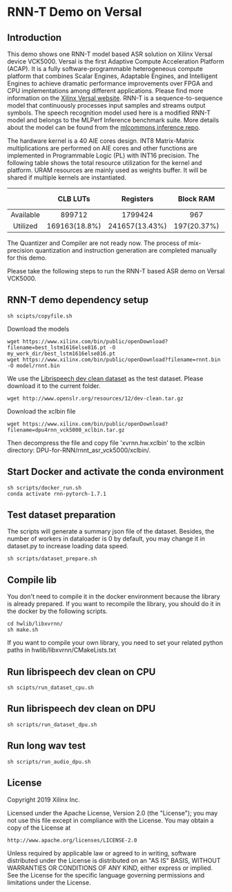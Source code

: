 # RNN-T Demo on Versal
## Introduction
This demo shows one RNN-T model based ASR solution on Xilinx Versal device VCK5000. Versal is the first Adaptive Compute Acceleration Platform (ACAP). It is a fully software-programmable heterogeneous compute platform that combines Scalar Engines, Adaptable Engines, and Intelligent Engines to achieve dramatic performance improvements over FPGA and CPU implementations among different applications. Please find more information on the [Xilinx Versal website](https://www.xilinx.com/products/silicon-devices/acap/versal.html). RNN-T is a sequence-to-sequence model that continuously processes input samples and streams output symbols. The speech recognition model used here is a modified RNN-T model and belongs to the MLPerf Inference benchmark suite. More details about the model can be found from the [mlcommons inference repo](https://github.com/mlcommons/inference/tree/r0.7/speech_recognition/rnnt).

The hardware kernel is a 40 AIE cores design. INT8 Matrix-Matrix multiplications are performed on AIE cores and other functions are implemented in Programmable Logic (PL) with INT16 precision. The following table shows the total resource utilization for the kernel and platform. URAM resources are mainly used as weights buffer. It will be shared if multiple kernels are instantiated.

|           | CLB LUTs | Registers | Block RAM | URAM | DSP Slices | AIE Cores |
|:---------:|:--------:|:---------:|:---------:|:----:|:----------:|:---------:|
| Available | 899712   | 1799424   |  967      |463   |1968        |400        |
| Utilized  |169163(18.8%)|241657(13.43%)|197(20.37%)|332(71.71%)|82(4.17%)|40(10%)|

The Quantizer and Compiler are not ready now. The process of mix-precision quantization and instruction generation are completed manually for this demo.

Please take the following steps to run the RNN-T based ASR demo on Versal VCK5000.

## RNN-T demo dependency setup

```shell
sh scipts/copyfile.sh
```
Download the models
```shell
wget https://www.xilinx.com/bin/public/openDownload?filename=best_lstm1616else816.pt -O my_work_dir/best_lstm1616else816.pt
wget https://www.xilinx.com/bin/public/openDownload?filename=rnnt.bin -O model/rnnt.bin
```
We use the [Librispeech  dev clean dataset](http://www.openslr.org/resources/12/dev-clean.tar.gz) as the test dataset. Please download it to the current folder.
```shell
wget http://www.openslr.org/resources/12/dev-clean.tar.gz 
```

Download the xclbin file
```shell
wget https://www.xilinx.com/bin/public/openDownload?filename=dpu4rnn_vck5000_xclbin.tar.gz
```
Then decompress the file and copy file 'xvrnn.hw.xclbin' to the xclbin directory: DPU-for-RNN/rnnt_asr_vck5000/xclbin/.

## Start Docker and activate the conda environment

```shell
sh scripts/docker_run.sh
conda activate rnn-pytorch-1.7.1
```

## Test dataset preparation

The scripts will generate a summary json file of the dataset.
Besides, the number of workers in dataloader is 0 by default, you may change it in dataset.py to increase loading data speed.

```shell 
sh scripts/dataset_prepare.sh
```

## Compile lib

You don't need to compile it in the docker environment because the library is already prepared. 
If you want to recompile the library, you should do it in the docker by the following scripts.

```shell
cd hwlib/libxvrnn/
sh make.sh
```
If you want to compile your own library, you need to set your related python paths in hwlib/libxvrnn/CMakeLists.txt


## Run librispeech dev clean  on CPU 

```shell
sh scipts/run_dataset_cpu.sh
```

## Run librispeech dev clean on DPU 

```shell
sh scripts/run_dataset_dpu.sh
```


## Run long wav test

```shell
sh scripts/run_audio_dpu.sh
```

## License
Copyright 2019 Xilinx Inc.

Licensed under the Apache License, Version 2.0 (the "License"); you may not use this file except in compliance with the License. You may obtain a copy of the License at
```
http://www.apache.org/licenses/LICENSE-2.0
```
Unless required by applicable law or agreed to in writing, software distributed under the License is distributed on an "AS IS" BASIS, WITHOUT WARRANTIES OR CONDITIONS OF ANY KIND, either express or implied. See the License for the specific language governing permissions and limitations under the License.




